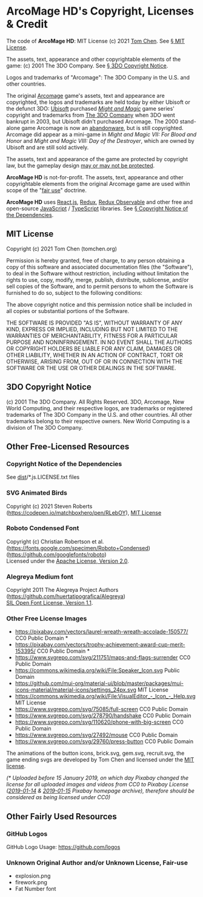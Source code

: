 # ArcoMage HD's Copyright, Licenses & Credit

The code of **ArcoMage HD**: MIT License (c) 2021 [Tom Chen](https://tomchen.org/). See [§ MIT License](#mit-license).

The assets, text, appearance and other copyrightable elements of the game: (c) 2001 The 3DO Company. See [§ 3DO Copyright Notice](#3do-copyright-notice).

Logos and trademarks of "Arcomage": The 3DO Company in the U.S. and other countries.

The original [Arcomage](https://en.wikipedia.org/wiki/Arcomage) game's assets, text and appearance are copyrighted, the logos and trademarks are held today by either Ubisoft or the defunct 3DO: [Ubisoft](https://en.wikipedia.org/wiki/Ubisoft) purchased [_Might and Magic_](https://en.wikipedia.org/wiki/Might_and_Magic) game series' copyright and trademarks from [The 3DO Company](https://en.wikipedia.org/wiki/The_3DO_Company) when 3DO went bankrupt in 2003, but Ubisoft didn't purchased Arcomage. The 2000 stand-alone game Arcomage is now an [abandonware](https://en.wikipedia.org/wiki/Abandonware), but is still copyrighted. Arcomage did appear as a mini-game in _Might and Magic VII: For Blood and Honor_ and _Might and Magic VIII: Day of the Destroyer_, which are owned by Ubisoft and are still sold actively.

The assets, text and appearance of the game are protected by copyright law, but the gameplay design [may or may not be protected](https://en.wikipedia.org/wiki/Intellectual_property_protection_of_video_games).

**ArcoMage HD** is not-for-profit. The assets, text, appearance and other copyrightable elements from the original Arcomage game are used within scope of the "[fair use](https://en.wikipedia.org/wiki/Fair_use)" doctrine.

**ArcoMage HD** uses [React.js](https://reactjs.org/), [Redux](https://redux.js.org/), [Redux Observable](https://redux-observable.js.org/) and other free and open-source [JavaScript](https://developer.mozilla.org/en-US/docs/Web/JavaScript) / [TypeScript](https://www.typescriptlang.org/) libraries. See [§ Copyright Notice of the Dependencies](#copyright-notice-of-the-dependencies).

## MIT License

Copyright (c) 2021 Tom Chen (tomchen.org)

Permission is hereby granted, free of charge, to any person obtaining a copy
of this software and associated documentation files (the "Software"), to deal
in the Software without restriction, including without limitation the rights
to use, copy, modify, merge, publish, distribute, sublicense, and/or sell
copies of the Software, and to permit persons to whom the Software is
furnished to do so, subject to the following conditions:

The above copyright notice and this permission notice shall be included in all
copies or substantial portions of the Software.

THE SOFTWARE IS PROVIDED "AS IS", WITHOUT WARRANTY OF ANY KIND, EXPRESS OR
IMPLIED, INCLUDING BUT NOT LIMITED TO THE WARRANTIES OF MERCHANTABILITY,
FITNESS FOR A PARTICULAR PURPOSE AND NONINFRINGEMENT. IN NO EVENT SHALL THE
AUTHORS OR COPYRIGHT HOLDERS BE LIABLE FOR ANY CLAIM, DAMAGES OR OTHER
LIABILITY, WHETHER IN AN ACTION OF CONTRACT, TORT OR OTHERWISE, ARISING FROM,
OUT OF OR IN CONNECTION WITH THE SOFTWARE OR THE USE OR OTHER DEALINGS IN THE
SOFTWARE.

## 3DO Copyright Notice

(c) 2001 The 3DO Company. All Rights Reserved. 3DO, Arcomage, New World Computing, and their respective logos, are trademarks or registered trademarks of The 3DO Company in the U.S. and other countries. All other trademarks belong to their respective owners. New World Computing is a division of The 3DO Company.

## Other Free-Licensed Resources

### Copyright Notice of the Dependencies

See [dist](https://github.com/arcomage/arcomage.github.io/tree/gh-pages)/\*.js.LICENSE.txt files

### SVG Animated Birds

Copyright (c) 2021 Steven Roberts (https://codepen.io/matchboxhero/pen/RLebOY), [MIT License](#mit-license)

### Roboto Condensed Font

Copyright (c) Christian Robertson et al. (https://fonts.google.com/specimen/Roboto+Condensed) (https://github.com/googlefonts/roboto)  
Licensed under the [Apache License, Version 2.0](https://www.apache.org/licenses/LICENSE-2.0).

### Alegreya Medium font

Copyright 2011 The Alegreya Project Authors (https://github.com/huertatipografica/Alegreya)  
[SIL Open Font License, Version 1.1](https://github.com/huertatipografica/Alegreya/blob/master/LICENSE.md).

### Other Free License Images

- https://pixabay.com/vectors/laurel-wreath-wreath-accolade-150577/ CC0 Public Domain \*
- https://pixabay.com/vectors/trophy-achievement-award-cup-merit-153395/ CC0 Public Domain \*
- https://www.svgrepo.com/svg/211751/maps-and-flags-surrender CC0 Public Domain
- https://commons.wikimedia.org/wiki/File:Speaker_Icon.svg Public Domain
- https://github.com/mui-org/material-ui/blob/master/packages/mui-icons-material/material-icons/settings_24px.svg MIT License
- https://commons.wikimedia.org/wiki/File:VisualEditor_-_Icon_-_Help.svg MIT License
- https://www.svgrepo.com/svg/75085/full-screen CC0 Public Domain
- https://www.svgrepo.com/svg/278790/handshake CC0 Public Domain
- https://www.svgrepo.com/svg/110620/phone-with-big-screen CC0 Public Domain
- https://www.svgrepo.com/svg/27492/mouse CC0 Public Domain
- https://www.svgrepo.com/svg/29760/press-button CC0 Public Domain

The animations of the button icons, brick.svg, gem.svg, recruit.svg, the game ending svgs are developed by Tom Chen and licensed under the [MIT license](#mit-license).

_(\* Uploaded before 15 January 2019, on which day Pixabay changed the license for all uploaded images and videos from CC0 to Pixabay License ([2019-01-14](https://web.archive.org/web/20190114121522/https://pixabay.com/) & [2019-01-15](https://web.archive.org/web/20190115202135/https://pixabay.com/) Pixabay homepage archive), therefore should be considered as being licensed under CC0)_

## Other Fairly Used Resources

### GitHub Logos

GitHub Logo Usage: https://github.com/logos

### Unknown Original Author and/or Unknown License, Fair-use

- explosion.png
- firework.png
- Fat Number font
